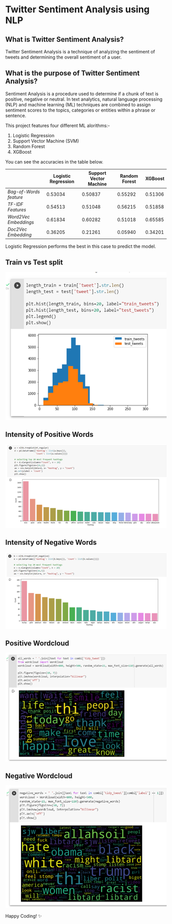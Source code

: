 # Twitter Sentiment Analysis using NLP

## What is Twitter Sentiment Analysis?

Twitter Sentiment Analysis is a technique of analyzing the sentiment of tweets and determining the overall sentiment of a user.

## What is the purpose of Twitter Sentiment Analysis?

Sentiment Analysis is a procedure used to determine if a chunk of text is positive, negative or neutral. In text analytics, natural language processing (NLP) and machine learning (ML) techniques are combined to assign sentiment scores to the topics, categories or entities within a phrase or sentence.

This project features four different ML alorithms:-

1. Logistic Regression
2. Support Vector Machine (SVM)
3. Random Forest
4. XGBoost

You can see the accuracies in the table below.

|                           |**Logistic Regression**|**Support Vector Machine**| **Random Forest**  |  **XGBoost**  |
| ------------------------- | --------------------- | ------------------------ | ------------------ | ------------- |
|    *Bag-of-Words feature* |        0.53034        |        0.50837           |       0.55292      |    0.51306    |
|    *TF-IDF Features*      |        0.54513        |        0.51048           |       0.56215      |    0.51858    |
|    *Word2Vec Embeddings*  |        0.61834        |        0.60282           |       0.51018      |    0.65585    |
|    *Doc2Vec Embedding*    |        0.36205        |        0.21261           |       0.05940      |    0.34201    |

Logistic Regression performs the best in this case to predict the model.

## Train vs Test split

![Train vs Test split](https://github.com/SouvikGhosh05/twitter-sentiment-NLP/blob/main/pics/train_test_tweets.png)

## Intensity of Positive Words

![Intensity of Positive Words](https://github.com/SouvikGhosh05/twitter-sentiment-NLP/blob/main/pics/intensity_of_positive_words.png)

## Intensity of Negative Words

![Intensity of Negative Words](https://github.com/SouvikGhosh05/twitter-sentiment-NLP/blob/main/pics/intensity_of_negative_words.png)

## Positive Wordcloud

![Positive Wordcloud](https://github.com/SouvikGhosh05/twitter-sentiment-NLP/blob/main/pics/positive_wordcloud.png)

## Negative Wordcloud

![Negative Wordcloud](https://github.com/SouvikGhosh05/twitter-sentiment-NLP/blob/main/pics/negative_wordcloud.png)

Happy Coding! ✨
